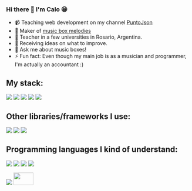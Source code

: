 ### Hi there 👋 I'm Calo 😁

- 📹 Teaching web development on my channel <a href="https://www.youtube.com/@puntojson7144/">PuntoJson</a>
- 🔭 Maker of <a href="www.musicboxmelodies.com">music box melodies</a>
- 🌱 Teacher in a few universities in Rosario, Argentina.
- 🤔 Receiving ideas on what to improve.
- 💬 Ask me about music boxes!
- ⚡ Fun fact: Even though my main job is as a musician and programmer, I'm actually an accountant :)

<h2>My stack:</h2>
<p>
  <img src="https://img.shields.io/badge/-MongoDB-success">
  <img src="https://img.shields.io/badge/-Express-inactive">
  <img src="https://img.shields.io/badge/-Angular-red">
  <img src="https://img.shields.io/badge/-Node-brightgreen">
  <img src="https://img.shields.io/badge/-GraphQL-blueviolet">
</p>
<h2>Other libraries/frameworks I use:</h2>
<p>
  <img src="https://img.shields.io/badge/-ToneJs-blue">
  <img src="https://img.shields.io/badge/-Cypress-lightgrey">
  <img src="https://img.shields.io/badge/-Ionic-blue">
 </p>
<h2>Programming languages I kind of understand:</h2>
<p>
  <img src="https://img.shields.io/badge/-Typescript-blue">
  <img src="https://img.shields.io/badge/-Python-yellow">
  <img src="https://img.shields.io/badge/-C%23-blue">
  <img src="https://img.shields.io/badge/-Lua-blueviolet">
</p>

<img src="https://img.shields.io/youtube/channel/views/UCQEtlsriU4Dvhj2DPLpfPfQ?style=social">
<img src="https://upload.wikimedia.org/wikipedia/commons/thumb/1/1a/Flag_of_Argentina.svg/1024px-Flag_of_Argentina.svg.png"  width="54" height="34">
